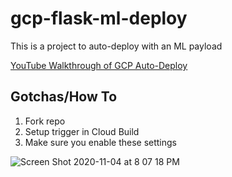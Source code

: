 # gcp-flask-ml-deploy
This is a project to auto-deploy with an ML payload


[YouTube Walkthrough of GCP Auto-Deploy](https://www.youtube.com/watch?v=_TfWdOvQXwU)


## Gotchas/How To

1.  Fork repo
2.  Setup trigger in Cloud Build
3. Make sure you enable these settings

![Screen Shot 2020-11-04 at 8 07 18 PM](https://user-images.githubusercontent.com/58792/98184850-610e5d80-1ed9-11eb-9950-6e225675ac2d.png)
